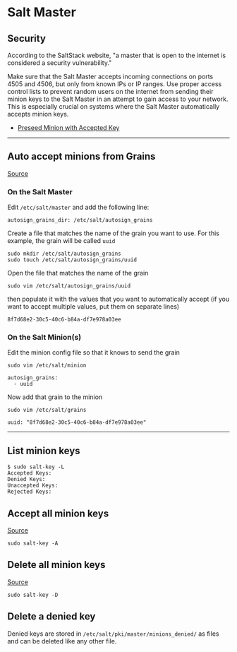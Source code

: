 # Salt Master

## Security
According to the SaltStack website, "a master that is open to the internet is considered a security vulnerability."

Make sure that the Salt Master accepts incoming connections on ports 4505 and 4506, but only from known IPs or IP ranges. Use proper access control lists to prevent random users on the internet from sending their minion keys to the Salt Master in an attempt to gain access to your network. This is especially crucial on systems where the Salt Master automatically accepts minion keys.

- [Preseed Minion with Accepted Key](https://docs.saltproject.io/en/latest/topics/tutorials/preseed_key.html)

---

## Auto accept minions from Grains
[Source](https://docs.saltproject.io/en/latest/topics/tutorials/autoaccept_grains.html)

### On the Salt Master
Edit `/etc/salt/master` and add the following line:
```
autosign_grains_dir: /etc/salt/autosign_grains
```

Create a file that matches the name of the grain you want to use. For this example, the grain will be called `uuid`
```
sudo mkdir /etc/salt/autosign_grains
sudo touch /etc/salt/autosign_grains/uuid
```

Open the file that matches the name of the grain
```
sudo vim /etc/salt/autosign_grains/uuid
```
then populate it with the values that you want to automatically accept (if you want to accept multiple values, put them on separate lines)
```
8f7d68e2-30c5-40c6-b84a-df7e978a03ee
```

### On the Salt Minion(s)

Edit the minion config file so that it knows to send the grain
```
sudo vim /etc/salt/minion
```
```
autosign_grains:
  - uuid
```

Now add that grain to the minion
```
sudo vim /etc/salt/grains
```
```
uuid: "8f7d68e2-30c5-40c6-b84a-df7e978a03ee"
```

---

## List minion keys
```
$ sudo salt-key -L
Accepted Keys:
Denied Keys:
Unaccepted Keys:
Rejected Keys:
```

## Accept all minion keys
[Source](https://docs.saltproject.io/en/latest/ref/cli/salt-key.html)
```
sudo salt-key -A
```

## Delete all minion keys
[Source](https://docs.saltproject.io/en/latest/ref/cli/salt-key.html)
```
sudo salt-key -D
```

## Delete a denied key
Denied keys are stored in `/etc/salt/pki/master/minions_denied/` as files and can be deleted like any other file.
